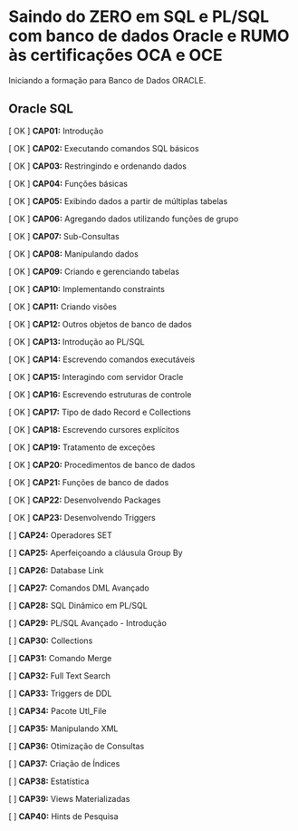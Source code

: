 # Saindo do ZERO em SQL e PL/SQL com banco de dados Oracle e RUMO às certificações OCA e OCE

Iniciando a formação para Banco de Dados ORACLE.

## Oracle SQL

[ OK ] **CAP01:** Introdução

[ OK ] **CAP02:** Executando comandos SQL básicos

[ OK ] **CAP03:** Restringindo e ordenando dados

[ OK ] **CAP04:** Funções básicas

[ OK ] **CAP05:** Exibindo dados a partir de múltiplas tabelas

[ OK ] **CAP06:** Agregando dados utilizando funções de grupo

[ OK ] **CAP07:** Sub-Consultas

[ OK ] **CAP08:** Manipulando dados

[ OK ] **CAP09:** Criando e gerenciando tabelas

[ OK ] **CAP10:** Implementando constraints

[ OK ] **CAP11:** Criando visões

[ OK ] **CAP12:** Outros objetos de banco de dados

[ OK ] **CAP13:** Introdução ao PL/SQL

[ OK ] **CAP14:** Escrevendo comandos executáveis

[ OK ] **CAP15:** Interagindo com servidor Oracle

[ OK ] **CAP16:** Escrevendo estruturas de controle

[ OK ] **CAP17:** Tipo de dado Record e Collections

[ OK ] **CAP18:** Escrevendo cursores explícitos

[ OK ] **CAP19:** Tratamento de exceções

[ OK ] **CAP20:** Procedimentos de banco de dados

[ OK ] **CAP21:** Funções de banco de dados

[ OK ] **CAP22:** Desenvolvendo Packages

[ OK ] **CAP23:** Desenvolvendo Triggers

[ ] **CAP24:** Operadores SET

[ ] **CAP25:** Aperfeiçoando a cláusula Group By

[ ] **CAP26:** Database Link

[ ] **CAP27:** Comandos DML Avançado

[ ] **CAP28:** SQL Dinâmico em PL/SQL

[ ] **CAP29:** PL/SQL Avançado - Introdução

[ ] **CAP30:** Collections

[ ] **CAP31:** Comando Merge

[ ] **CAP32:** Full Text Search

[ ] **CAP33:** Triggers de DDL

[ ] **CAP34:** Pacote Utl_File

[ ] **CAP35:** Manipulando XML

[ ] **CAP36:** Otimização de Consultas

[ ] **CAP37:** Criação de Índices

[ ] **CAP38:** Estatística

[ ] **CAP39:** Views Materializadas

[ ] **CAP40:** Hints de Pesquisa
